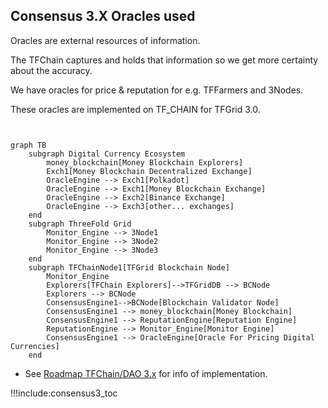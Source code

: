 
## Consensus 3.X Oracles used

Oracles are external resources of information.

The TFChain captures and holds that information so we get more certainty about the accuracy.

We have oracles for price & reputation for e.g. TFFarmers and 3Nodes.

These oracles are implemented on TF_CHAIN for TFGrid 3.0.

```mermaid


graph TB
    subgraph Digital Currency Ecosystem
        money_blockchain[Money Blockchain Explorers]
        Exch1[Money Blockchain Decentralized Exchange]
        OracleEngine --> Exch1[Polkadot]
        OracleEngine --> Exch1[Money Blockchain Exchange]
        OracleEngine --> Exch2[Binance Exchange]
        OracleEngine --> Exch3[other... exchanges]        
    end
    subgraph ThreeFold Grid
        Monitor_Engine --> 3Node1
        Monitor_Engine --> 3Node2
        Monitor_Engine --> 3Node3
    end
    subgraph TFChainNode1[TFGrid Blockchain Node]
        Monitor_Engine
        Explorers[TFChain Explorers]-->TFGridDB --> BCNode
        Explorers --> BCNode
        ConsensusEngine1-->BCNode[Blockchain Validator Node]
        ConsensusEngine1 --> money_blockchain[Money Blockchain]
        ConsensusEngine1 --> ReputationEngine[Reputation Engine]
        ReputationEngine --> Monitor_Engine[Monitor Engine]
        ConsensusEngine1 --> OracleEngine[Oracle For Pricing Digital Currencies]
    end

```

- See [Roadmap TFChain/DAO 3.x](roadmap_tfchain3) for info of implementation.

!!!include:consensus3_toc